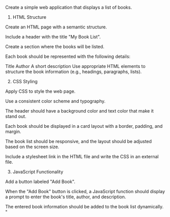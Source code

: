 Create a simple web application that displays a list of books.



1. HTML Structure



Create an HTML page with a semantic structure.

Include a header with the title "My Book List".

Create a section where the books will be listed.

Each book should be represented with the following details:

Title
Author
A short description
Use appropriate HTML elements to structure the book information (e.g., headings, paragraphs, lists).


2. CSS Styling



Apply CSS to style the web page.

Use a consistent color scheme and typography.

The header should have a background color and text color that make it stand out.

Each book should be displayed in a card layout with a border, padding, and margin.

The book list should be responsive, and the layout should be adjusted based on the screen size.

Include a stylesheet link in the HTML file and write the CSS in an external file.



3. JavaScript Functionality



Add a button labeled "Add Book".

When the "Add Book" button is clicked, a JavaScript function should display a prompt to enter the book's title, author, and description.

The entered book information should be added to the book list dynamically. "